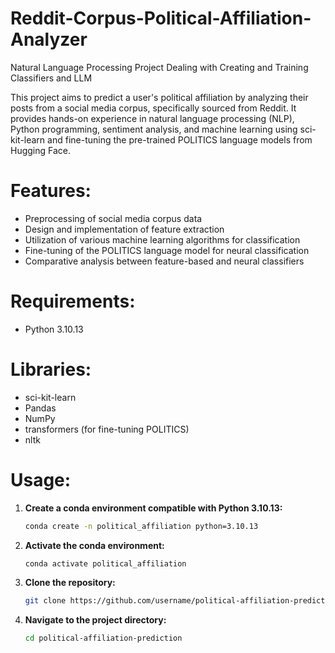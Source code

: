 # Reddit-Corpus-Political-Affiliation-Analyzer
Natural Language Processing Project Dealing with Creating and Training Classifiers and LLM

This project aims to predict a user's political affiliation by analyzing their posts from a social media corpus, specifically sourced from Reddit. It provides hands-on experience in natural language processing (NLP), Python programming, sentiment analysis, and machine learning using sci-kit-learn and fine-tuning the pre-trained POLITICS language models from Hugging Face.

# Features:
- Preprocessing of social media corpus data
- Design and implementation of feature extraction
- Utilization of various machine learning algorithms for classification
- Fine-tuning of the POLITICS language model for neural classification
- Comparative analysis between feature-based and neural classifiers

# Requirements:
- Python 3.10.13

# Libraries:
- sci-kit-learn
- Pandas
- NumPy
- transformers (for fine-tuning POLITICS)
- nltk

# Usage:
1. **Create a conda environment compatible with Python 3.10.13:**
    ```bash
    conda create -n political_affiliation python=3.10.13
    ```

2. **Activate the conda environment:**
    ```bash
    conda activate political_affiliation
    ```

3. **Clone the repository:**
    ```bash
    git clone https://github.com/username/political-affiliation-prediction.git
    ```

4. **Navigate to the project directory:**
    ```bash
    cd political-affiliation-prediction
    ```
